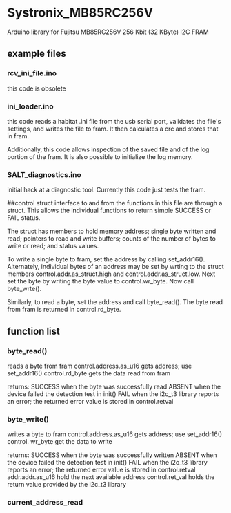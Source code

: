 # Systronix_MB85RC256V
Arduino library for Fujitsu MB85RC256V 256 Kbit (32 KByte) I2C FRAM

## example files
### rcv_ini_file.ino
this code is obsolete

### ini_loader.ino
this code reads a habitat .ini file from the usb serial port, validates the file's settings, and writes the file to fram.  It then calculates a crc and stores that in fram.

Additionally, this code allows inspection of the saved file and of the log portion of the fram.  It is also possible to initialize the log memory.

### SALT_diagnostics.ino
initial hack at a diagnostic tool.  Currently this code just tests the fram.

##control struct
interface to and from the functions in this file are through a struct.  This allows the individual functions to return simple SUCCESS or FAIL status.

The struct has members to hold memory address; single byte written and read; pointers to read and write buffers; counts of the number of bytes to write or read; and status values.

To write a single byte to fram, set the address by calling set_addr16().  Alternately, individual bytes of an address may be set by wrting to the struct members control.addr.as_struct.high and control.addr.as_struct.low.  Next set the byte by writing the byte value to control.wr_byte.  Now call byte_wrte().

Similarly, to read a byte, set the address and call byte_read().  The byte read from fram is returned in control.rd_byte.


## function list

### byte_read()
reads a byte from fram
control.address.as_u16 gets address; use set_addr16()
control.rd_byte gets the data read from fram

returns:
  SUCCESS when the byte was successfully read
  ABSENT when the device failed the detection test in init()
  FAIL when the i2c_t3 library reports an error; the returned error value is stored in control.retval
  
### byte_write()
writes a byte to fram
control.address.as_u16 gets address; use set_addr16()
control. wr_byte get the data to write

returns:
  SUCCESS when the byte was successfully written
  ABSENT when the device failed the detection test in init()
  FAIL when the i2c_t3 library reports an error; the returned error value is stored in control.retval
  addr.addr.as_u16 hold the next available address
  control.ret_val holds the return value provided by the i2c_t3 library
  

### current_address_read
